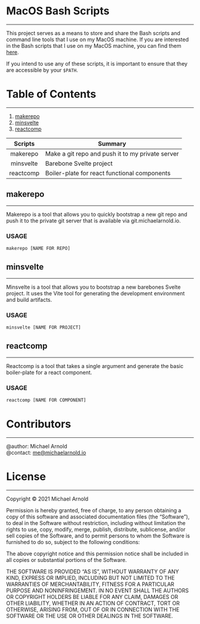# MacOS Bash Scripts
----
This project serves as a means to store and share the Bash scripts and command
line tools that I use on my MacOS machine. If you are interested in the Bash scripts
that I use on my MacOS machine, you can find them [here](https://gitlab.com/michaelarn0ld/bash-scripts-macos).

If you intend to use any of these scripts, it is important to ensure that they
are accessible by your ```$PATH```.


# Table of Contents
----
1. [makerepo](#makerepo)
1. [minsvelte](#minsvelte)
1. [reactcomp](#reactcomp)

|   Scripts   |   Summary                                                      |
|   :-:       |   -                                                            |
|   makerepo  |   Make a git repo and push it to my private server
|   minsvelte |   Barebone Svelte project
|   reactcomp |   Boiler-plate for react functional components                 |
                                                                         

## makerepo
---
Makerepo is a tool that allows you to quickly bootstrap a new git repo and push
it to the private git server that is available via git.michaelarnold.io.

### USAGE
```bash
makerepo [NAME FOR REPO]
```

## minsvelte
---
Minsvelte is a tool that allows you to bootstrap a new barebones Svelte project.
It uses the Vite tool for generating the development environment and build 
artifacts.

### USAGE
```bash
minsvelte [NAME FOR PROJECT]
```

## reactcomp
---
Reactcomp is a tool that takes a single argument and generate the basic
boiler-plate for a react component.

### USAGE
```bash
reactcomp [NAME FOR COMPONENT]
```

# Contributors
----
@author: Michael Arnold \
@contact: me@michaelarnold.io


# License
----
Copyright © 2021 Michael Arnold

Permission is hereby granted, free of charge, to any person obtaining a copy of this software and associated documentation files (the “Software”), to deal in the Software without restriction, including without limitation the rights to use, copy, modify, merge, publish, distribute, sublicense, and/or sell copies of the Software, and to permit persons to whom the Software is furnished to do so, subject to the following conditions:

The above copyright notice and this permission notice shall be included in all copies or substantial portions of the Software.

THE SOFTWARE IS PROVIDED “AS IS”, WITHOUT WARRANTY OF ANY KIND, EXPRESS OR IMPLIED, INCLUDING BUT NOT LIMITED TO THE WARRANTIES OF MERCHANTABILITY, FITNESS FOR A PARTICULAR PURPOSE AND NONINFRINGEMENT. IN NO EVENT SHALL THE AUTHORS OR COPYRIGHT HOLDERS BE LIABLE FOR ANY CLAIM, DAMAGES OR OTHER LIABILITY, WHETHER IN AN ACTION OF CONTRACT, TORT OR OTHERWISE, ARISING FROM, OUT OF OR IN CONNECTION WITH THE SOFTWARE OR THE USE OR OTHER DEALINGS IN THE SOFTWARE.
